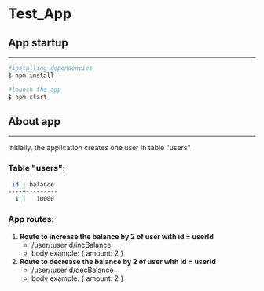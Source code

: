 
# Test_App

## App startup
****

```bash
#installing dependencies
$ npm install

#launch the app
$ npm start
```

## About app
****

Initially, the application creates one user in table "users"

### Table "users":
```bash
 id | balance 
----+---------
  1 |   10000
```

### App routes:
1. **Route to increase the balance by 2 of user with id = userId**
    - /user/:userId/incBalance
    - body example: { amount: 2 }
2. **Route to decrease the balance by 2 of user with id = userId**
    - /user/:userId/decBalance
    - body example: { amount: 2 }
